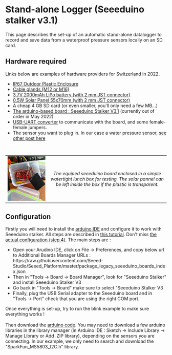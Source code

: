 # Stand-alone Logger (Seeeduino stalker v3.1)
This page describes the set-up of an automatic stand-alone datalogger to record and save data from a waterproof pressure sensors locally on an SD card.

## Hardware required
Links below are examples of hardware providers for Switzerland in 2022.
<ul>
  <li><a href="https://www.bastelgarage.ch/110x80x70mm-ip67-kunststoffgehause-transparent/">IP67 Outdoor Plastic Enclosure</a> 
  <li><a href="https://www.bastelgarage.ch/kabelverschraubung-m12-ip68/">Cable glands (M12 or M16)</a> 
  <li><a href="https://eckstein-shop.de/LiPoAkkuLithium-IonPolymerBatterie32C7V2000mAhJST-PHConnectorEN"> 3.7V 2000mAh LiPo battery (with 2 mm JST connector)</a>  
  <li><a href="https://eckstein-shop.de/SeeedStudio05WSolarPanel55x70CMEN">0.5W Solar Panel 55x70mm (with 2 mm JST connector)</a>  
  <li>A cheap 4 GB SD card (or even smaller, you'll only need a few MB...)
  <li><a href="https://www.seeedstudio.com/Seeeduino-Stalker-V3-1-p-2686.html">The arduino-based board : Seeeduino Stalker V3.1</a> (currently out of order in May 2022)
  <li><a href="https://wiki.seeedstudio.com/UartSBee_v5/">USB-UART converter</a> to communicate with the board, and some female-female jumpers.
  <li>The sensor you want to plug in. In our case a water pressure sensor, <a href="sensor_waterpressure/">see other post here</a>
</ul>
<br>

<div align="center">
  <table>
      <tr>
          <td><img src="images/seeeduino_station.jpg" width="400" /> </td>
          <td style="text-align:center"><em>The equiped seeeduino board enclosed in a simple watertight lunch box for testing. The solar pannel can be left inside the box if the plastic is transparent. </em></td>
      </tr>
  </table>
</div>

## Configuration

Firstly you will need to install the <a href="https://www.arduino.cc/en/software/">arduino IDE</a> and configure it to work with Seeeduino stalker. All steps are described in <a href="https://wiki.seeedstudio.com/Seeeduino_Stalker_V3.1/">this tutorial</a>. Don't miss <a href="https://wiki.seeedstudio.com/Seeed_Arduino_Boards/">the actual configuration (step 4)</a>. The main steps are : 
<ul>
  <li> Open your Arudino IDE, click on File -> Preferences, and copy below url to Additional Boards Manager URLs : https://raw.githubusercontent.com/Seeed-Studio/Seeed_Platform/master/package_legacy_seeeduino_boards_index.json
  <li> Then in "Tools -> Board -> Board Manager", look for "Seeeduino Stalker" and install Seeeduino Stalker V3
  <li> Go back in "Tools -> Board" make sure to select "Seeeduino Stalker V3
  <li> Finally, plug the USB Serial adapter to the Seeeduino board and in "Tools -> Port" check that you are using the right COM port.
</ul>
Once everything is set-up, try to run the blink example to make sure everything works !
<br>
<br>
Then download the <a href="scripts">arduino code</a>. You may need to download a few arduino libraries in the library manager (in Arduino IDE : Sketch -> Include Library -> Manage Library or Add .ZIP library), depending on the sensors you are connecting. In our example, we only need to search and download the "SparkFun_MS5803_I2C.h" library.





